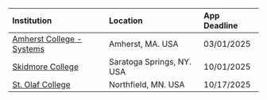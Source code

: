 
| **Institution** | **Location** | **App Deadline** |
| :----       | :---       | :--- |
| [Amherst College - Systems](#amherst-systems) |Amherst, MA. USA | 03/01/2025 |
| [Skidmore College](#skidmore) | Saratoga Springs, NY. USA | 10/01/2025 |
| [St. Olaf College](#st-olaf) | Northfield, MN. USA | 10/17/2025 |
